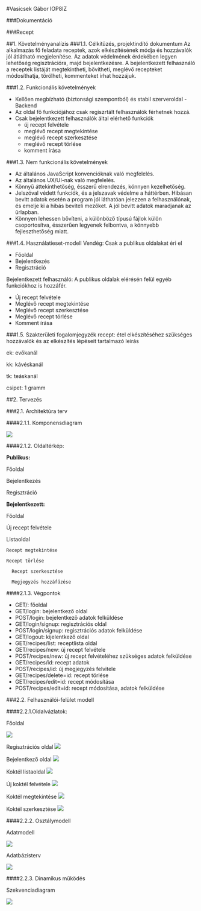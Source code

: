 #Vasicsek Gábor IOP8IZ

###Dokumentáció

###Recept

##1.	Követelményanalízis
###1.1. Célkitűzés, projektindító dokumentum
Az alkalmazás fő feladata receptek, azok elkészítésének módja és hozzávalók jól átlátható megjelenítése. Az adatok védelmének érdekében legyen lehetőség regisztrációra, majd bejelentkezésre. A bejelentkezett felhasználó a receptek listáját megtekintheti, bővítheti, meglévő recepteket módosíthatja, törölheti, kommenteket írhat hozzájuk.

###1.2. Funkcionális követelmények
- Kellően megbízható (biztonsági szempontból) és stabil szerveroldal - Backend
- Az oldal fő funkciójához csak regiszrtált felhasználók férhetnek hozzá.
- Csak bejelentkezett felhasználók által elérhető funkciók
  - új recept felvétele
  - meglévő recept megtekintése
  - meglévő recept szerkesztése
  - meglévő recept törlése
  - komment írása

###1.3. Nem funkcionális követelmények
- Az általános JavaScript konvencióknak való megfelelés.
- Az általános UX/UI-nak való megfelelés.
- Könnyű áttekinthetőség, ésszerű elrendezés, könnyen kezelhetőség.
- Jelszóval védett funkciók, és a jelszavak védelme a háttérben. Hibásan bevitt adatok esetén a program jól láthatóan jelezzen a felhasználónak, és emelje ki a hibás beviteli mezőket. A jól bevitt adatok maradjanak az űrlapban.
- Könnyen lehessen bővíteni, a különböző típusú fájlok külön csoportosítva, ésszerűen legyenek felbontva, a könnyebb fejleszthetőség miatt.

###1.4. Használatieset-modell
Vendég: Csak a publikus oldalakat éri el

-	Főoldal
-	Bejelentkezés
-	Regisztráció

Bejelentkezett felhasználó: A publikus oldalak elérésén felül egyéb funkciókhoz is hozzáfér.

-	Új recept felvétele
-	Meglévő recept megtekintése
-	Meglévő recept szerkesztése
-	Meglévő recept törlése
-	Komment írása

###1.5. Szakterületi fogalomjegyzék
recept: étel elkészítéséhez szükséges hozzávalók és az elkészítés lépéseit tartalmazó leírás

ek: evőkanál

kk: kávéskanál

tk: teáskanál

csipet: 1 gramm

##2. Tervezés

###2.1.	Architektúra terv

####2.1.1. Komponensdiagram

![](docs/images/alkfejlusecasediagramm.png)

####2.1.2. Oldaltérkép:

**Publikus:**

Főoldal

Bejelentkezés

Regisztráció

**Bejelentkezett:**

Főoldal

Új recept felvétele

Listaoldal

    Recept megtekintése
  
    Recept törlése
  
      Recept szerkesztése
    
      Megjegyzés hozzáfűzése

####2.1.3. Végpontok

- GET/: főoldal
- GET/login: bejelentkező oldal
- POST/login: bejelentkező adatok felküldése
- GET/login/signup: regisztrációs oldal
- POST/login/signup: regisztrációs adatok felküldése
- GET/logout: kijelentkező oldal
- GET/recipes/list: receptlista oldal
- GET/recipes/new: új recept felvétele
- POST/recipes/new: új recept felvételéhez szükséges adatok felküldése
- GET/recipes/id: recept adatok
- POST/recipes/id: új megjegyzés felvitele
- GET/recipes/delete=id: recept törlése
- GET/recipes/edit=id: recept módosítása
- POST/recipes/edit=id: recept módosítása, adatok felküldése

###2.2. Felhasználói-felület modell

####2.2.1.Oldalvázlatok:

Főoldal

![](docs/images/fooldal.JPG)

Regisztrációs oldal
![](docs/images/regisztracio.JPG)

Bejelentkező oldal
![](docs/images/bejelentkezes.JPG)

Koktél listaoldal
![](docs/images/receptlista.JPG)

Új koktél felvétele
![](docs/images/felvesz.JPG)

Koktél megtekintése
![](docs/images/megjelenit.JPG)

Koktél szerkesztése
![](docs/images/szerkeszt.JPG)

####2.2.2. Osztálymodell
 
Adatmodell

![](docs/images/alkfejlmodell.png)
 
Adatbázisterv

![](docs/images/alkfejlterv.png)

####2.2.3. Dinamikus működés

Szekvenciadiagram

![](docs/images/alkfejlszekvencia.png)
